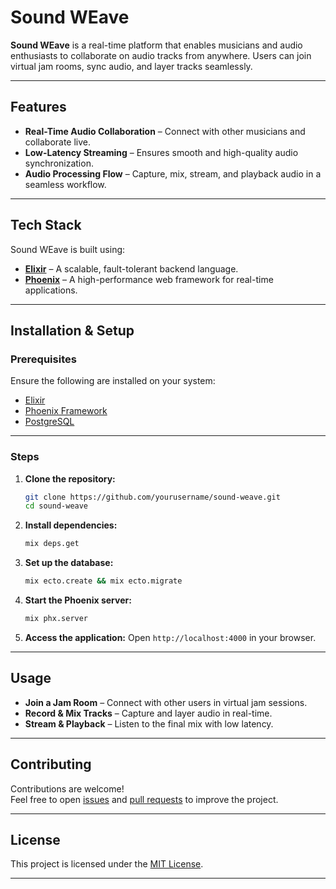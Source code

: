 # Sound WEave

**Sound WEave** is a real-time platform that enables musicians and audio enthusiasts to collaborate on audio tracks from anywhere. Users can join virtual jam rooms, sync audio, and layer tracks seamlessly.

---

## Features

- **Real-Time Audio Collaboration** – Connect with other musicians and collaborate live.  
- **Low-Latency Streaming** – Ensures smooth and high-quality audio synchronization.  
- **Audio Processing Flow** – Capture, mix, stream, and playback audio in a seamless workflow.

---

## Tech Stack

Sound WEave is built using:

- **[Elixir](https://elixir-lang.org/)** – A scalable, fault-tolerant backend language.  
- **[Phoenix](https://www.phoenixframework.org/)** – A high-performance web framework for real-time applications.

---

## Installation & Setup

### Prerequisites

Ensure the following are installed on your system:

- [Elixir](https://elixir-lang.org/install.html)  
- [Phoenix Framework](https://www.phoenixframework.org/)  
- [PostgreSQL](https://www.postgresql.org/download/)

---

### Steps

1. **Clone the repository:**
   ```bash
   git clone https://github.com/yourusername/sound-weave.git
   cd sound-weave
   ```

2. **Install dependencies:**
   ```bash
   mix deps.get
   ```

3. **Set up the database:**
   ```bash
   mix ecto.create && mix ecto.migrate
   ```

4. **Start the Phoenix server:**
   ```bash
   mix phx.server
   ```

5. **Access the application:**
   Open `http://localhost:4000` in your browser.

---

## Usage

- **Join a Jam Room** – Connect with other users in virtual jam sessions.  
- **Record & Mix Tracks** – Capture and layer audio in real-time.  
- **Stream & Playback** – Listen to the final mix with low latency.

---

## Contributing

Contributions are welcome!  
Feel free to open [issues](https://github.com/yourusername/sound-weave/issues) and [pull requests](https://github.com/yourusername/sound-weave/pulls) to improve the project.

---

## License

This project is licensed under the [MIT License](LICENSE).

---
